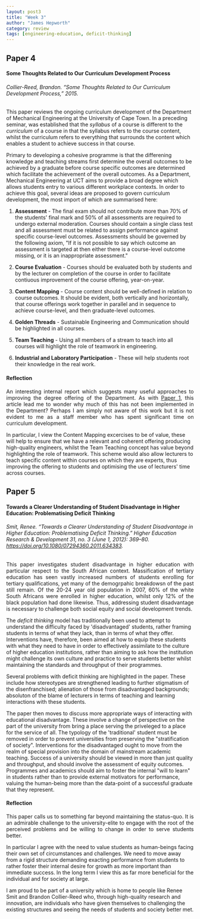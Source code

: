 ```yaml
---
layout: post3
title: "Week 3"
author: "James Hepworth"
category: review
tags: [engineering-education, deficit-thinking]
---
```


## Paper 4
#### Some Thoughts Related to Our Curriculum Development Process
###### Collier-Reed, Brandon. “Some Thoughts Related to Our Curriculum Development Process,” 2015.

This paper reviews the ongoing curriculum development of the Department of Mechanical Engineering at the University of Cape Town. In a preceding seminar, was established that the *syllabus* of a course is different to the *curriculum* of a course in that the syllabus refers to the course content, whilst the curriculum refers to everything that surrounds the content which enables a student to achieve success in that course.

Primary to developing a cohesive programme is that the differening knowledge and teaching streams first determine the overall outcomes to be achieved by a graduate before course specific outcomes are determined which facilitate the achievement of the overall outcomes. As a Department, Mechanical Engineering at UCT aims to provide a broad degree which allows students entry to various different workplace contexts. In order to achieve this goal, several ideas are proposed to govern curriculum development, the most import of which are summarised here:

1. **Assessment** - The final exam should not contribute more than 70% of the students' final mark and 50% of all assessments are required to undergo external moderation. Courses should contain a single class test and all assessment must be related to assign performance against specific course-level outcomes. Assessments should be governed by the following axiom, "If it is not possible to say which outcome an assessment is targeted at then either there is a course-level outcome missing, or it is an inappropriate assessment."

2. **Course Evaluation** - Courses should be evaluated both by students and by the lecturer on completion of the course in order to facilitate contiuous improvement of the course offering, year-on-year.

3. **Content Mapping** - Course content should be well-defined in relation to course outcomes. It should be evident, both vertically and horizontally, that course offerings work together in parallel and in sequence to achieve course-level, and then graduate-level outcomes. 

4. **Golden Threads** - Sustainable Engineering and Communication should be highlighted in all courses.

5. **Team Teaching** - Using all members of a stream to teach into all courses will highlight the role of teamwork in engineering.

6. **Industrial and Laboratory Participation** - These will help students root their knowledge in the real work.

#### Reflection
<div style = "text-align: justify;
  text-indent: 0em;
  text-justify: inter-word;">
An interesting internal report which suggests many useful approaches to improving the degree offering of the Department. As with <a href="https://readings.opusmeum.dev/review/2021/01/17/week-1.html">Paper 1</a>, this article lead me to wonder why much of this has not been implemented in the Department? Perhaps I am simply not aware of this work but it is not evident to me as a staff member who has spent significant time on curriculum development.
</div>

In particular, I view the Content Mapping excercises to be of value, these will help to ensure that we have a relevant and coherent offering producing high-quality engineers, whilst the Team Teaching concept has value beyond highlighting the role of teamwork. This scheme would also allow lecturers to teach specific content within courses on which they are experts, thus improving the offering to students and optimising the use of lecturers' time across courses. 

## Paper 5
#### Towards a Clearer Understanding of Student Disadvantage in Higher Education: Problematising Deficit Thinking
###### Smit, Renee. “Towards a Clearer Understanding of Student Disadvantage in Higher Education: Problematising Deficit Thinking.” Higher Education Research & Development 31, no. 3 (June 1, 2012): 369–80. https://doi.org/10.1080/07294360.2011.634383.



<div style = "text-align: justify;
  text-indent: 0em;
  text-justify: inter-word;">
This paper investigates student disadvantage in higher education with particular respect to the South African context. Massification of tertiary education has seen vastly increased numbers of students enrolling for tertiary qualifications, yet many of the demogrpahic breakdowsn of the past still remain. Of the 20-24 year old population in 2007, 60% of the white South Africans were enrolled in higher education, whilst only 12% of the black population had done likewise. Thus, addressing student disadvantage is necessary to challenge both social equity and social development trends.
</div>

The *deficit thinking* model has traditionally been used to attempt to understand the difficulty faced by 'disadvantaged' students, rather framing students in terms of what they lack, than in terms of what they offer. Interventions have, therefore, been aimed at how to equip these students with what they need to have in order to effectively assimilate to the culture of higher education institutions, rather than aiming to ask how the institution might challenge its own culture and practice to serve students better whilst maintaining the standards and throughput of their programmes.

Several problems with deficit thinking are highlighted in the paper. These include how stereotypes are strengthened leading to further stigmatism of the disenfranchised; alienation of those from disadvantaged backgrounds; absoluton of the blame of lecturers in terms of teaching and learning interactions with these students.

The paper then moves to discuss more appropriate ways of interacting with educational disadvantage. These involve a change of perspective on the part of the university from bring a place serving the priveleged to a place for the service of all. The typology of the 'traditional' student must be removed in order to prevent universities from preserving the "stratification of society". Interventions for the disadvantaged ought to move from the realm of special provision into the domain of mainstream academic teaching. Success of a university should be viewed in more than just quality and throughput, and should involve the assessment of equity outcomes. Programmes and academics should aim to foster the internal "will to learn" in students rather than to provide external motivators for performance, valuing the human-being more than the data-point of a successful graduate that they represent.

#### Reflection
<div style = "text-align: justify;
  text-indent: 0em;
  text-justify: inter-word;">
This paper calls us to something far beyond maintaining the status-quo. It is an admirable challenge to the university-elite to engage with the root of the perceived problems and be willing to change in order to serve students better.
</div>

In particular I agree with the need to value students as human-beings facing their own set of circumstances and challenges. We need to move away from a rigid structure demanding exacting performance from students to rather foster their internal desire for growth as more important than immediate success. In the long term I view this as far more beneficial for the individual and for society at large. 

I am proud to be part of a university which is home to people like Renee Smit and Brandon Collier-Reed who, through high-quality research and innovation, are individuals who have given themselves to challenging the existing structures and seeing the needs of students and society better met.
